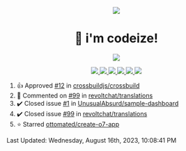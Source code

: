 <p align="center">
    <img src="https://avatars.githubusercontent.com/u/63158950?s=400&u=dd76c829ae30921e131dcbe7c830dc368e2d6e8a&v=4" />
</p>

<h1 align="center">
    👋 i'm codeize!
</h1>

<p align="center">
  <a href="https://skillicons.dev">
    <img align="center" src="https://skillicons.dev/icons?i=discord,bots,ts,nodejs,mysql,postgresql,react,nextjs,tailwindcss" />
  </a>
</p>

<p align="center">
  <a href="https://discord.com/users/668423998777982997">
    <img src="https://nocache.advaith.workers.dev?url=https://img.shields.io/endpoint?url=https://dev.discordprofiles.me/api/badge/status/668423998777982997?simple=true" />
    <img src="https://nocache.advaith.workers.dev?url=https://img.shields.io/endpoint?url=https://dev.discordprofiles.me/api/badge/vscode/668423998777982997" />
    <img src="https://nocache.advaith.workers.dev?url=https://img.shields.io/endpoint?url=https://dev.discordprofiles.me/api/badge/playing/668423998777982997" />
    <img src="https://nocache.advaith.workers.dev?url=https://img.shields.io/endpoint?url=https://dev.discordprofiles.me/api/badge/spotify/668423998777982997" />
    <img src="https://komarev.com/ghpvc/?username=codeize" />
    <img src="https://hits.link/hits?url=https%3A%2F%2Fgithub.com%2FCodeize" />
  </a>
</p>

<!--RECENT_ACTIVITY:start-->
1. 👍 Approved [#12](https://github.com/crossbuildjs/crossbuild/pull/12#pullrequestreview-1579485442) in [crossbuildjs/crossbuild](https://github.com/crossbuildjs/crossbuild)<br>
2. 💬 Commented on [#99](https://github.com/revoltchat/translations/issues/99#issuecomment-1677284870) in [revoltchat/translations](https://github.com/revoltchat/translations)<br>
3. ✔️ Closed issue [#1](https://github.com/UnusualAbsurd/sample-dashboard/issues/1) in [UnusualAbsurd/sample-dashboard](https://github.com/UnusualAbsurd/sample-dashboard)<br>
4. ✔️ Closed issue [#99](https://github.com/revoltchat/translations/issues/99) in [revoltchat/translations](https://github.com/revoltchat/translations)<br>
5. ⭐ Starred [ottomated/create-o7-app](https://github.com/ottomated/create-o7-app)<br>
<!--RECENT_ACTIVITY:end-->

<!--RECENT_ACTIVITY:last_update-->
Last Updated: Wednesday, August 16th, 2023, 10:08:41 PM
<!--RECENT_ACTIVITY:last_update_end-->
